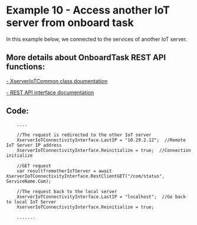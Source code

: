# Example 10 - Access another IoT server from onboard task

In this example below, we connected to the services of another IoT server.

## More details about OnboardTask REST API functions: 

[ - XserverIoTCommon class doumentation](https://github.com/IntelliSenseIoT/XserverIoTOnboardTask.github.io/blob/master/XserverIoTCommon.md)

[ - REST API interface documentation](https://github.com/IntelliSenseIoT/XserverIoTOnboardTask.github.io/blob/master/XserverIoT_RestAPI_Interface_doumentation.md)


## Code:

        ....
       
        //The request is redirected to the other IoT server
        XserverIoTConnectivityInterface.LastIP = "10.29.2.12";  //Remote IoT Server IP address
        XserverIoTConnectivityInterface.Reinitialize = true;  //Connection initialize

        //GET request
        var resultfromotherIoTServer = await XserverIoTConnectivityInterface.RestClientGET("/com/status", ServiceName.Com);

        //The request back to the local server
        XserverIoTConnectivityInterface.LastIP = "localhost";  //Go back to local IoT Server
        XserverIoTConnectivityInterface.Reinitialize = true;

        .......

            
        
